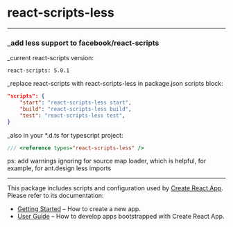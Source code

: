 # react-scripts-less

---

### \_add less support to facebook/react-scripts

\_current react-scripts version:

```
react-scripts: 5.0.1
```

\_replace react-scripts with react-scripts-less in package.json scripts block:

```json lines
"scripts": {
    "start": "react-scripts-less start",
    "build": "react-scripts-less build",
    "test": "react-scripts-less test",
}
```

\_also in your \*.d.ts for typescript project:

```js
/// <reference types="react-scripts-less" />
```

ps: add warnings ignoring for source map loader, which is helpful, for example, for ant.design less imports

---

This package includes scripts and configuration used by [Create React App](https://github.com/facebook/create-react-app).<br>
Please refer to its documentation:

- [Getting Started](https://facebook.github.io/create-react-app/docs/getting-started) – How to create a new app.
- [User Guide](https://facebook.github.io/create-react-app/) – How to develop apps bootstrapped with Create React App.

